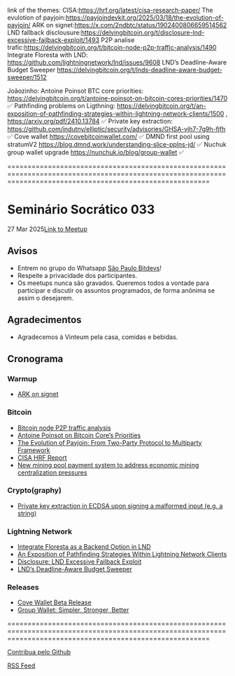 link of the themes:
CISA:https://hrf.org/latest/cisa-research-paper/
The evulotion of payjoin:https://payjoindevkit.org/2025/03/18/the-evolution-of-payjoin/
ARK on signet:https://x.com/2ndbtc/status/1902400806659514562
LND fallback disclousure:https://delvingbitcoin.org/t/disclosure-lnd-excessive-failback-exploit/1493
P2P analise  trafic:https://delvingbitcoin.org/t/bitcoin-node-p2p-traffic-analysis/1490 
Integrate Floresta with LND: https://github.com/lightningnetwork/lnd/issues/9608
LND’s Deadline-Aware Budget Sweeper https://delvingbitcoin.org/t/lnds-deadline-aware-budget-sweeper/1512


Joãozinho:
	Antoine Poinsot BTC core priorities: https://delvingbitcoin.org/t/antoine-poinsot-on-bitcoin-cores-priorities/1470 ✅
	Pathfinding problems on Ligthning: https://delvingbitcoin.org/t/an-exposition-of-pathfinding-strategies-within-lightning-network-clients/1500 , https://arxiv.org/pdf/2410.13784 ✅
	 Private key extraction: https://github.com/indutny/elliptic/security/advisories/GHSA-vjh7-7g9h-fjfh  ✅
	 Cove wallet https://covebitcoinwallet.com/ ✅
	DMND first pool using stratumV2 https://blog.dmnd.work/understanding-slice-pplns-jd/ ✅
    Nuchuk group wallet upgrade https://nunchuk.io/blog/group-wallet ✅
	

==============================================================================================================================================================
# Seminário Socrático 033

27 Mar 2025[Link to Meetup](https://www.meetup.com/pt-BR/clubebitcoinsp)

## Avisos

- Entrem no grupo do Whatsapp [São Paulo Bitdevs](https://chat.whatsapp.com/HiaPqjmUqER5djFPR1Yl3T)!
- Respeite a privacidade dos participantes.
- Os meetups nunca são gravados. Queremos todos a vontade para participar e discutir os assuntos programados, de forma anônima se assim o desejarem.

## Agradecimentos

- Agradecemos à Vinteum pela casa, comidas e bebidas.

## Cronograma

### Warmup

- [ARK on signet](https://x.com/2ndbtc/status/1902400806659514562)

### Bitcoin

- [Bitcoin node P2P traffic analysis](https://delvingbitcoin.org/t/bitcoin-node-p2p-traffic-analysis/1490)
- [Antoine Poinsot on Bitcoin Core’s Priorities](https://delvingbitcoin.org/t/antoine-poinsot-on-bitcoin-cores-priorities/1470)
- [The Evolution of Payjoin: From Two-Party Protocol to Multiparty Framework](https://payjoindevkit.org/2025/03/18/the-evolution-of-payjoin/)
- [CISA HRF Report](https://hrf.org/latest/cisa-research-paper/)
- [New mining pool payment system to address economic mining centralization pressures](https://blog.dmnd.work/understanding-slice-pplns-jd/)

### Crypto(graphy)

- [Private key extraction in ECDSA upon signing a malformed input (e.g. a string)](https://github.com/indutny/elliptic/security/advisories/GHSA-vjh7-7g9h-fjfh)

### Lightning Network

- [Integrate Floresta as a Backend Option in LND](https://github.com/lightningnetwork/lnd/issues/9608)
- [An Exposition of Pathfinding Strategies Within Lightning Network Clients](https://delvingbitcoin.org/t/an-exposition-of-pathfinding-strategies-within-lightning-network-clients/1500)
- [Disclosure: LND Excessive Failback Exploit](https://delvingbitcoin.org/t/disclosure-lnd-excessive-failback-exploit/1493)
- [LND’s Deadline-Aware Budget Sweeper](https://delvingbitcoin.org/t/lnds-deadline-aware-budget-sweeper/1512)

### Releases

- [Cove Wallet Beta Release](https://covebitcoinwallet.com/)
- [Group Wallet: Simpler, Stronger, Better](https://nunchuk.io/blog/group-wallet)

==============================================================================================================================================================

[Contribua pelo Github](https://github.com/saopaulobitdevs/saopaulobitdevs.org)

[RSS Feed](https://saopaulobitdevs.org/feed.xml)